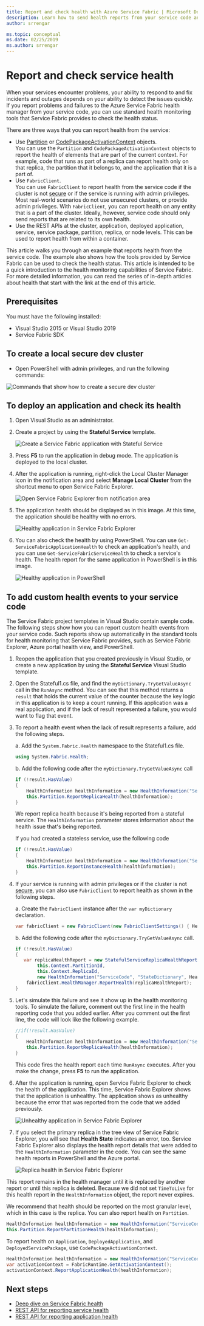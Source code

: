 ```yaml
---
title: Report and check health with Azure Service Fabric | Microsoft Docs
description: Learn how to send health reports from your service code and how to check the health of your service by using the health monitoring tools that Azure Service Fabric provides.
author: srrengar

ms.topic: conceptual
ms.date: 02/25/2019
ms.author: srrengar
---
```

# Report and check service health
When your services encounter problems, your ability to respond to and fix incidents and outages depends on your ability to detect the issues quickly. If you report problems and failures to the Azure Service Fabric health manager from your service code, you can use standard health monitoring tools that Service Fabric provides to check the health status.

There are three ways that you can report health from the service:

* Use [Partition](https://docs.microsoft.com/dotnet/api/system.fabric.istatefulservicepartition) or [CodePackageActivationContext](https://docs.microsoft.com/dotnet/api/system.fabric.codepackageactivationcontext) objects.  
  You can use the `Partition` and `CodePackageActivationContext` objects to report the health of elements that are part of the current context. For example, code that runs as part of a replica can report health only on that replica, the partition that it belongs to, and the application that it is a part of.
* Use `FabricClient`.   
  You can use `FabricClient` to report health from the service code if the cluster is not [secure](service-fabric-cluster-security.md) or if the service is running with admin privileges. Most real-world scenarios do not use unsecured clusters, or provide admin privileges. With `FabricClient`, you can report health on any entity that is a part of the cluster. Ideally, however, service code should only send reports that are related to its own health.
* Use the REST APIs at the cluster, application, deployed application, service, service package, partition, replica, or node levels. This can be used to report health from within a container.

This article walks you through an example that reports health from the service code. The example also shows how the tools provided by Service Fabric can be used to check the health status. This article is intended to be a quick introduction to the health monitoring capabilities of Service Fabric. For more detailed information, you can read the series of in-depth articles about health that start with the link at the end of this article.

## Prerequisites
You must have the following installed:

* Visual Studio 2015 or Visual Studio 2019
* Service Fabric SDK

## To create a local secure dev cluster
* Open PowerShell with admin privileges, and run the following commands:

![Commands that show how to create a secure dev cluster](./media/service-fabric-diagnostics-how-to-report-and-check-service-health/create-secure-dev-cluster.png)

## To deploy an application and check its health
1. Open Visual Studio as an administrator.
1. Create a project by using the **Stateful Service** template.
   
    ![Create a Service Fabric application with Stateful Service](./media/service-fabric-diagnostics-how-to-report-and-check-service-health/create-stateful-service-application-dialog.png)
1. Press **F5** to run the application in debug mode. The application is deployed to the local cluster.
1. After the application is running, right-click the Local Cluster Manager icon in the notification area and select **Manage Local Cluster** from the shortcut menu to open Service Fabric Explorer.
   
    ![Open Service Fabric Explorer from notification area](./media/service-fabric-diagnostics-how-to-report-and-check-service-health/LaunchSFX.png)
1. The application health should be displayed as in this image. At this time, the application should be healthy with no errors.
   
    ![Healthy application in Service Fabric Explorer](./media/service-fabric-diagnostics-how-to-report-and-check-service-health/sfx-healthy-app.png)
1. You can also check the health by using PowerShell. You can use ```Get-ServiceFabricApplicationHealth``` to check an application's health, and you can use ```Get-ServiceFabricServiceHealth``` to check a service's health. The health report for the same application in PowerShell is in this image.
   
    ![Healthy application in PowerShell](./media/service-fabric-diagnostics-how-to-report-and-check-service-health/ps-healthy-app-report.png)

## To add custom health events to your service code
The Service Fabric project templates in Visual Studio contain sample code. The following steps show how you can report custom health events from your service code. Such reports show up automatically in the standard tools for health monitoring that Service Fabric provides, such as Service Fabric Explorer, Azure portal health view, and PowerShell.

1. Reopen the application that you created previously in Visual Studio, or create a new application by using the **Stateful Service** Visual Studio template.
1. Open the Stateful1.cs file, and find the `myDictionary.TryGetValueAsync` call in the `RunAsync` method. You can see that this method returns a `result` that holds the current value of the counter because the key logic in this application is to keep a count running. If this application was a real application, and if the lack of result represented a failure, you would want to flag that event.
1. To report a health event when the lack of result represents a failure, add the following steps.
   
    a. Add the `System.Fabric.Health` namespace to the Stateful1.cs file.
   
    ```csharp
    using System.Fabric.Health;
    ```
   
    b. Add the following code after the `myDictionary.TryGetValueAsync` call
   
    ```csharp
    if (!result.HasValue)
    {
        HealthInformation healthInformation = new HealthInformation("ServiceCode", "StateDictionary", HealthState.Error);
        this.Partition.ReportReplicaHealth(healthInformation);
    }
    ```
    We report replica health because it's being reported from a stateful service. The `HealthInformation` parameter stores information about the health issue that's being reported.
   
    If you had created a stateless service, use the following code
   
    ```csharp
    if (!result.HasValue)
    {
        HealthInformation healthInformation = new HealthInformation("ServiceCode", "StateDictionary", HealthState.Error);
        this.Partition.ReportInstanceHealth(healthInformation);
    }
    ```
1. If your service is running with admin privileges or if the cluster is not [secure](service-fabric-cluster-security.md), you can also use `FabricClient` to report health as shown in the following steps.  
   
    a. Create the `FabricClient` instance after the `var myDictionary` declaration.
   
    ```csharp
    var fabricClient = new FabricClient(new FabricClientSettings() { HealthReportSendInterval = TimeSpan.FromSeconds(0) });
    ```
   
    b. Add the following code after the `myDictionary.TryGetValueAsync` call.
   
    ```csharp
    if (!result.HasValue)
    {
       var replicaHealthReport = new StatefulServiceReplicaHealthReport(
            this.Context.PartitionId,
            this.Context.ReplicaId,
            new HealthInformation("ServiceCode", "StateDictionary", HealthState.Error));
        fabricClient.HealthManager.ReportHealth(replicaHealthReport);
    }
    ```
1. Let's simulate this failure and see it show up in the health monitoring tools. To simulate the failure, comment out the first line in the health reporting code that you added earlier. After you comment out the first line, the code will look like the following example.
   
    ```csharp
    //if(!result.HasValue)
    {
        HealthInformation healthInformation = new HealthInformation("ServiceCode", "StateDictionary", HealthState.Error);
        this.Partition.ReportReplicaHealth(healthInformation);
    }
    ```
   This code fires the health report each time `RunAsync` executes. After you make the change, press **F5** to run the application.
1. After the application is running, open Service Fabric Explorer to check the health of the application. This time, Service Fabric Explorer shows that the application is unhealthy. The application shows as unhealthy because the error that was reported from the code that we added previously.
   
    ![Unhealthy application in Service Fabric Explorer](./media/service-fabric-diagnostics-how-to-report-and-check-service-health/sfx-unhealthy-app.png)
1. If you select the primary replica in the tree view of Service Fabric Explorer, you will see that **Health State** indicates an error, too. Service Fabric Explorer also displays the health report details that were added to the `HealthInformation` parameter in the code. You can see the same health reports in PowerShell and the Azure portal.
   
    ![Replica health in Service Fabric Explorer](./media/service-fabric-diagnostics-how-to-report-and-check-service-health/replica-health-error-report-sfx.png)

This report remains in the health manager until it is replaced by another report or until this replica is deleted. Because we did not set `TimeToLive` for this health report in the `HealthInformation` object, the report never expires.

We recommend that health should be reported on the most granular level, which in this case is the replica. You can also report health on `Partition`.

```csharp
HealthInformation healthInformation = new HealthInformation("ServiceCode", "StateDictionary", HealthState.Error);
this.Partition.ReportPartitionHealth(healthInformation);
```

To report health on `Application`, `DeployedApplication`, and `DeployedServicePackage`, use  `CodePackageActivationContext`.

```csharp
HealthInformation healthInformation = new HealthInformation("ServiceCode", "StateDictionary", HealthState.Error);
var activationContext = FabricRuntime.GetActivationContext();
activationContext.ReportApplicationHealth(healthInformation);
```

## Next steps
* [Deep dive on Service Fabric health](service-fabric-health-introduction.md)
* [REST API for reporting service health](https://docs.microsoft.com/rest/api/servicefabric/report-the-health-of-a-service)
* [REST API for reporting application health](https://docs.microsoft.com/rest/api/servicefabric/report-the-health-of-an-application)

